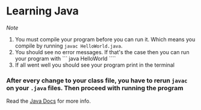 # Learning Java
*Note*

1. You must compile your program before you can run it. Which means you compile by running ``` javac HelloWorld.java ```.
2. You should see no error messages. If that's the case then you can run your program with ``` java HelloWorld ````
3. If all went well you should see your program print in the terminal

### After every change to your class file, you have to rerun ``` javac ``` on your ``` .java ``` files. Then proceed with running the program

Read the [Java Docs](http://introcs.cs.princeton.edu/java/15inout/mac-cmd.html) for more info.
